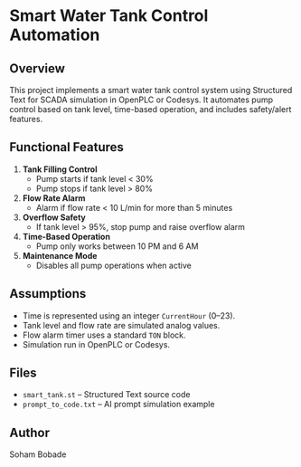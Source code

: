 # Smart Water Tank Control Automation

## Overview
This project implements a smart water tank control system using Structured Text for SCADA simulation in OpenPLC or Codesys. It automates pump control based on tank level, time-based operation, and includes safety/alert features.

## Functional Features
1. **Tank Filling Control**
   - Pump starts if tank level < 30%
   - Pump stops if tank level > 80%
2. **Flow Rate Alarm**
   - Alarm if flow rate < 10 L/min for more than 5 minutes
3. **Overflow Safety**
   - If tank level > 95%, stop pump and raise overflow alarm
4. **Time-Based Operation**
   - Pump only works between 10 PM and 6 AM
5. **Maintenance Mode**
   - Disables all pump operations when active

## Assumptions
- Time is represented using an integer `CurrentHour` (0–23).
- Tank level and flow rate are simulated analog values.
- Flow alarm timer uses a standard `TON` block.
- Simulation run in OpenPLC or Codesys.

## Files
- `smart_tank.st` – Structured Text source code
- `prompt_to_code.txt` – AI prompt simulation example

## Author
Soham Bobade
